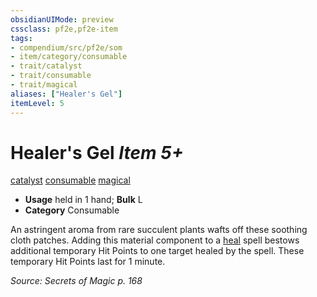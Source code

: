 ```yaml
---
obsidianUIMode: preview
cssclass: pf2e,pf2e-item
tags:
- compendium/src/pf2e/som
- item/category/consumable
- trait/catalyst
- trait/consumable
- trait/magical
aliases: ["Healer's Gel"]
itemLevel: 5
---
```

# Healer's Gel *Item 5+*  
[catalyst](../../../rules/traits/catalyst-som.md)  [consumable](../../../rules/traits/consumable.md)  [magical](../../../rules/traits/magical.md)  

- **Usage** held in 1 hand; **Bulk** L
- **Category** Consumable

An astringent aroma from rare succulent plants wafts off these soothing cloth patches. Adding this material component to a [heal](../../spells/heal.md) spell bestows additional temporary Hit Points to one target healed by the spell. These temporary Hit Points last for 1 minute.

*Source: Secrets of Magic p. 168*